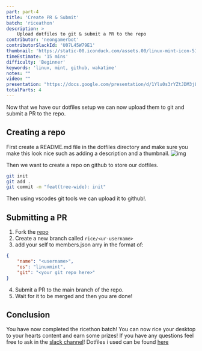 ```yaml
---
part: part-4
title: 'Create PR & Submit'
batch: 'riceathon'
description: >
    Upload dotfiles to git & submit a PR to the repo
contributor: 'neongamerbot'
contributorSlackId: 'U07L45W79E1'
thumbnail: 'https://static-00.iconduck.com/assets.00/linux-mint-icon-512x459-nza5jg09.png'
timeEstimate: '15 mins'
difficulty: 'Beginner'
keywords: 'linux, mint, github, wakatime'
notes: "" 
video: ""
presentation: "https://docs.google.com/presentation/d/1Ylu0s3rYZtJDM3jLzw-lcCXl166I5ArJ/edit?usp=drive_link&ouid=118013894948049836904&rtpof=true&sd=true"
totalParts: 4
---
```


Now that we have our dotfiles setup we can now upload them to git and submit a PR to the repo.

## Creating a repo
First create a README.md file in the dotfiles directory and make sure you make this look nice such as adding a description and a thumbnail.
![img](https://cloud-6gjzga3gp-hack-club-bot.vercel.app/0image.png)

Then we want to create a repo on github to store our dotfiles.
```bash
git init
git add .
git commit -m "feat(tree-wide): init"
```
Then using vscodes git tools we can upload it to github!.

## Submitting a PR
1. Fork the [repo](https://github.com/OtterCodes101/riceathon)
2. Create a new branch called `rice/<ur-username>`
3. add your self to members.json arry in the format of:
```json
{
    "name": "<username>",
    "os": "linuxmint",
    "git": "<your git repo here>"
}   
```
4. Submit a PR to the main branch of the repo.
5. Wait for it to be merged and then you are done!

## Conclusion

You have now completed the ricethon batch! You can now rice your desktop to your hearts content and earn some prizes! If you have any questions feel free to ask in the [slack channel](https://app.slack.com/client/T0266FRGM/C07MLF9A8H5)! 
Dotfiles i used can be found [here](https://github.com/NeonGamerBot-QK/example-linuxmint-dotfiles)